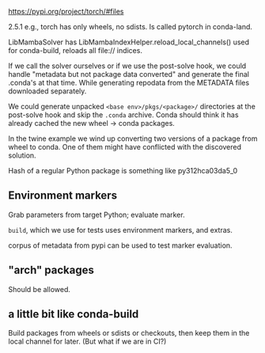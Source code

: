 https://pypi.org/project/torch/#files

2.5.1 e.g., torch has only wheels, no sdists. Is called pytorch in conda-land.

LibMambaSolver has LibMambaIndexHelper.reload_local_channels() used for
conda-build, reloads all file:// indices.

If we call the solver ourselves or if we use the post-solve hook, we could
handle "metadata but not package data converted" and generate the final .conda's
at that time. While generating repodata from the METADATA files downloaded
separately.

We could generate unpacked `<base env>/pkgs/<package>/` directories at the
post-solve hook and skip the `.conda` archive. Conda should think it has already
cached the new wheel -> conda packages.

In the twine example we wind up converting two versions of a package from wheel
to conda. One of them might have conflicted with the discovered solution.

Hash of a regular Python package is something like py312hca03da5_0

## Environment markers

Grab parameters from target Python; evaluate marker.

`build`, which we use for tests uses environment markers, and extras.

corpus of metadata from pypi can be used to test marker evaluation.

## "arch" packages

Should be allowed.

## a little bit like conda-build

Build packages from wheels or sdists or checkouts, then keep them in the local
channel for later. (But what if we are in CI?)